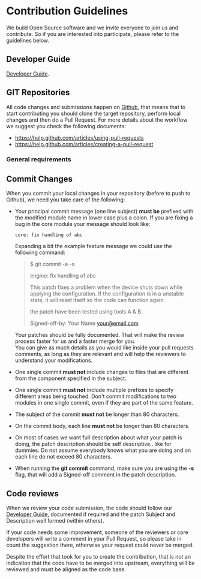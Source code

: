 # Contribution Guidelines

We build Open Source software and we invite everyone to join us and contribute. So if you are interested into participate, please refer to the guidelines below.

## Developer Guide

[Developer Guide](DEVELOPER_GUIDE.md).

## GIT Repositories

All code changes and submissions happen on [Github](http://github.com), that means that to start contributing you should clone the target repository, perform local changes and then do a Pull Request. For more details about the workflow we suggest you check the following documents:

 - https://help.github.com/articles/using-pull-requests
 - https://help.github.com/articles/creating-a-pull-request


### General requirements

## Commit Changes

When you commit your local changes in your repository (before to push to Github), we need you take care of the following:

 - Your principal commit message (one line subject) **must be** prefixed with the modified module name in lower case plus a colon. If you are fixing a bug in the core module your message should look like:

   ```
   core: fix handling of abc
   ```

   Expanding a bit the example feature message we could use the following command:

   > $ git commit -a -s
   >
   > engine: fix handling of abc
   >
   > This patch fixes a problem when the device shuts down while applying the configuration.
   > If the configuration is in a unstable state, it will reset itself so the code can function again.
   >
   > the patch have been tested using tools A & B.
   >
   > Signed-off-by: Your Name <your@email.com>

   Your patches should be fully documented. That will make the review process faster for us and a faster merge for you.  
   You can give as much details as you would like inside your pull requests comments, as long as they are relevant and will help the reviewers to understand your modifications.


- One single commit **must not** include changes to files that are different from the component specified in the subject.

- One single commit **must not** include multiple prefixes to specify different areas being touched. Don't commit modifications to two modules in one single commit, even if they are part of the same feature.

- The subject of the commit **must not** be longer than 80 characters.

- On the commit body, each line **must not** be longer than 80 characters.

- On most of cases we want full description about what your patch is doing, the patch description should be self descriptive.. like for dummies. Do not assume everybody knows what you are doing and on each line do not exceed 80 characters.

- When running the __git commit__ command, make sure you are using the __-s__ flag, that will add a Signed-off comment in the patch description.


## Code reviews

When we review your code submission, the code should follow our [Developer Guide](DEVELOPER_GUIDE.md), documented if required and the patch Subject and Description well formed (within others).

If your code needs some improvement, someone of the reviewers or core developers will write a comment in your Pull Request, so please take in count the suggestion there, otherwise your request could never be merged.

Despite the effort that took for you to create the contribution, that is not an indication that the code have to be merged into upstream, everything will be reviewed and must be aligned as the code base.
